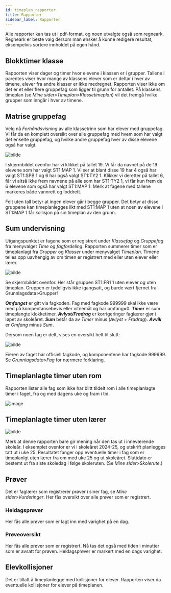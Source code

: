```yaml
---
id: timeplan_rapporter
title: Rapporter
sidebar_label: Rapporter
---
```

Alle rapporter kan tas ut i pdf-format, og noen utvalgte også som regneark. Regneark er beste valg dersom man ønsker å kunne redigere resultat, eksempelvis sortere innholdet på egen hånd.

## Blokktimer klasse
Rapporten viser dager og timer hvor elevene i klassen er i grupper. Tallene i parentes viser hvor mange av klassens elever som er deltar i hver av timene, elever fra andre klasser er ikke medregnet. Rapporten viser ikke om det er et eller flere gruppefag som ligger til grunn for antallet. 
På klassens timeplan (se _Mine sider>Timeplan>Klassetimeplan_) vil det fremgå hvilke grupper som inngår i hver av timene.

## Matrise gruppefag
Velg nå _Forhåndsvisning_ av alle klassetrinn som har elever med gruppefag. Vi får da en komplett oversikt over alle gruppefag med hvem som har valgt det enkelte gruppefag, og hvilke andre gruppefag hver av disse elevene også har valgt. 

![bilde](https://github.com/user-attachments/assets/fc4724ac-f048-4af3-9a59-c3de2ec433b6)

I skjermbildet ovenfor har vi klikket på tallet 19. Vi får da navnet på de 19 elevene som har valgt ST1:MAP 1. Vi ser at blant disse 19 har 4 også har valgt ST1:SPB 1 og 6 har også valgt ST1:TY2 1. Klikker vi deretter på tallet 6, får vi altså ikke frem navnene på alle som har ST1:TY2 1, vi får kun frem de 6 elevene som også har valgt ST1:MAP 1.
Merk at fagene med tallene markeres både vannrett og loddrett. 

Felt uten tall betyr at ingen elever går i begge grupper. Det betyr at disse gruppene kan timeplanlegges likt med ST1:MAP 1 uten at noen av elevene i ST1:MAP 1 får kollisjon på sin timeplan av den grunn.

## Sum undervisning

Utgangspunktet er fagene som er registrert under _Klassefag_ og _Gruppefag_ fra  menyvalget _Time og fagfordeling_.
Rapporten summerer timer som er timeplanlagt fra _Grupper_ og _Klasser_ under menyvalget _Timeplan_. Timene telles opp uavhengig av om timen er registrert med eller uten elever eller lærer. 

![bilde](https://github.com/BarmanHanssen/iskole/assets/80097133/ca2d7b33-21d1-4d72-a794-f4dbd0befcf3)


Se skjermbildet ovenfor. Her står gruppen ST1:FR1 1 uten elever og uten timeplan. Gruppen er tydeligvis ikke igangsatt, og burde vært fjernet fra Grunnlagsdata>Grupper!

**_Omfanget_** er gitt via fagkoden. Fag med fagkode 999999 skal ikke være med på kompentansebevis eller vitnemål og har omfang=0.
**_Timer_** er sum timeplangte klokketimer.
**_Avlyst/Fradrag_** er korrigeringer faglærer gjør i løpet av skoleåret. 
**_Sum_** betår da av  _Timer_ minus (_Avlyst_ + _Fradrag_).
**_Avvik_** er _Omfang_ minus _Sum_.

Dersom noen fag er delt, vises en oversikt helt til slutt:

![bilde](https://github.com/user-attachments/assets/ef6aef86-366f-496b-b772-c25d33dc08ee)

Eieren av faget har offisiell fagkode, og komponentene har fagkode 999999. Se _Grunnlagsdata>Fag_ for nærmere forklaring.

## Timeplanlagte timer uten rom
Rapporten lister alle fag som ikke har blitt tildelt rom i alle timeplanlagte timer i faget,  fra og med dagens uke og fram i tid. 

![image](https://github.com/BarmanHanssen/iskole/assets/80097133/c22ca718-f2a1-4d5e-a504-77b105b451ef)


## Timeplanlagte timer uten lærer
![bilde](https://github.com/user-attachments/assets/6b7a0be4-84ae-45e0-9702-2008717a853b)

Merk at denne rapporten bare gir mening når den tas ut i inneværende skoleår. I eksemplet ovenfor er vi i skoleåret 2024-25, og utskrift planlegges tatt ut i uke 25. Resultatet fanger opp eventuelle timer i fag som  er timeplanlgt uten lærer fra om med uke 25 og ut skoleåret. Sluttdato er bestemt ut fra siste skoledag i følge skoleruten. (Se _Mine sider>Skolerute_.)

## Prøver
Det er faglærer som registrerer prøver i siner fag, se _Mine sider>Vurderinger_. Her fås oversikt over alle prøver som er registrert.

### Heldagsprøver
Her fås alle prøver som er lagt inn med varighet på en dag.

### Prøveoversikt
Her fås alle prøver som er registrert. Nå tas det også med tiden i minutter som er avsatt for prøven. Heldagsprøver er markert med en dags varighet.

## Elevkollisjoner
Det er tillatt å timeplanlegge med kollisjoner for elever. Rapporten viser da eventuelle kollisjoner for elever på timeplanen.
